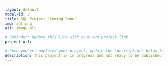```yaml
---
layout: default
modal-id: 3
title: SQL Project "Coming Soon"
img: sql.png
alt: image-alt

# Reminder: Update this link with your own project link
project-url: 

# Once you've completed your project, update the 'description' below to this one: Implemented various JOIN commands (inner, left, right, self, and cross) in MySQL, utilizing UNION and UNION ALL to efficiently combine and query data from multiple tables.
description: This project is in progress and not ready to be published just yet. Please contact me if you'd like a sneak peek. Otherwise, stay tuned!
---
```

